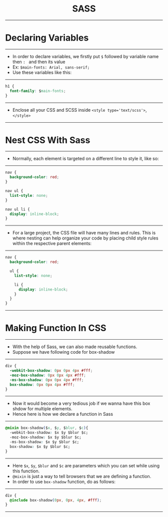 <h1 align="center">SASS</h1>

<hr>

# Declaring Variables

<hr>

- In order to declare variables, we firstly put `$` followed by variable name then `: ` and then its value
- Ex: `$main-fonts: Arial, sans-serif;`
- Use these variables like this: 

<hr>

```css
h1 {
  font-family: $main-fonts;
}
```

<hr>

- Enclose all your CSS and SCSS inside `<style type='text/scss'>`, `</style>`

<hr>

# Nest CSS With Sass

<hr>

- Normally, each element is targeted on a different line to style it, like so:

<hr>

```css
nav {
  background-color: red;
}

nav ul {
  list-style: none;
}

nav ul li {
  display: inline-block;
}
```

<hr>

- For a large project, the CSS file will have many lines and rules. This is where nesting can help organize your code by placing child style rules within the respective parent elements:

<hr>

```css
nav {
  background-color: red;

  ul {
    list-style: none;

    li {
      display: inline-block;
    }
  }
}
```

<hr>

# Making Function In CSS

<hr>

- With the help of Sass, we can also made reusable functions.
- Suppose we have following code for box-shadow

<hr>

```css
div {
  -webkit-box-shadow: 0px 0px 4px #fff;
  -moz-box-shadow: 0px 0px 4px #fff;
  -ms-box-shadow: 0px 0px 4px #fff;
  box-shadow: 0px 0px 4px #fff;
}
```

<hr>

- Now it would become a very tedious job if we wanna have this box shdow for multiple elements.
- Hence here is how we declare a function in Sass

<hr>

```css
@mixin box-shadow($x, $y, $blur, $c){ 
  -webkit-box-shadow: $x $y $blur $c;
  -moz-box-shadow: $x $y $blur $c;
  -ms-box-shadow: $x $y $blur $c;
  box-shadow: $x $y $blur $c;
}
```

<hr>

- Here `$x`, `$y`, `$blur` and `$c` are parameters which you can set while using this function.
- `@mixin` is just a way to tell browsers that we are defining a function.
- In order to use `box-shadow` function, do as follows:

<hr>

```css
div {
  @include box-shadow(0px, 0px, 4px, #fff);
}
```

<hr>

